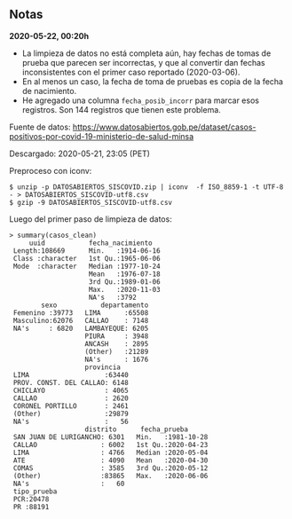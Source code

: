 ## Notas 

**2020-05-22, 00:20h**

- La limpieza de datos no está completa aún, hay fechas de tomas de prueba que parecen ser incorrectas, y que al convertir dan fechas inconsistentes con el primer caso reportado (2020-03-06). 
- En al menos un caso, la fecha de toma de pruebas es copia de la fecha de nacimiento. 
- He agregado una columna `fecha_posib_incorr` para marcar esos registros. Son 144 registros que tienen este problema.

Fuente de datos:
https://www.datosabiertos.gob.pe/dataset/casos-positivos-por-covid-19-ministerio-de-salud-minsa

Descargado: 2020-05-21, 23:05 (PET)

Preproceso con iconv:

```
$ unzip -p DATOSABIERTOS_SISCOVID.zip | iconv  -f ISO_8859-1 -t UTF-8 - > DATOSABIERTOS_SISCOVID-utf8.csv
$ gzip -9 DATOSABIERTOS_SISCOVID-utf8.csv
```

Luego del primer paso de limpieza de datos:

```
> summary(casos_clean)
     uuid           fecha_nacimiento    
 Length:108669      Min.   :1914-06-16  
 Class :character   1st Qu.:1965-06-06  
 Mode  :character   Median :1977-10-24  
                    Mean   :1976-07-18  
                    3rd Qu.:1989-01-06  
                    Max.   :2020-11-03  
                    NA's   :3792        
        sexo           departamento  
 Femenino :39773   LIMA      :65508  
 Masculino:62076   CALLAO    : 7148  
 NA's     : 6820   LAMBAYEQUE: 6205  
                   PIURA     : 3948  
                   ANCASH    : 2895  
                   (Other)   :21289  
                   NA's      : 1676  
                   provincia    
 LIMA                   :63440  
 PROV. CONST. DEL CALLAO: 6148  
 CHICLAYO               : 4065  
 CALLAO                 : 2620  
 CORONEL PORTILLO       : 2461  
 (Other)                :29879  
 NA's                   :   56  
                   distrito      fecha_prueba       
 SAN JUAN DE LURIGANCHO: 6301   Min.   :1981-10-28  
 CALLAO                : 6002   1st Qu.:2020-04-23  
 LIMA                  : 4766   Median :2020-05-04  
 ATE                   : 4090   Mean   :2020-04-30  
 COMAS                 : 3585   3rd Qu.:2020-05-12  
 (Other)               :83865   Max.   :2020-06-06  
 NA's                  :   60                       
 tipo_prueba
 PCR:20478  
 PR :88191 
```
